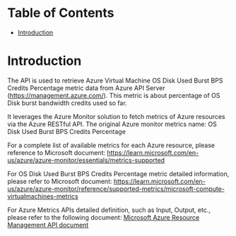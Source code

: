 # Table of Contents
- [Introduction](#introduction)


# Introduction <a name="introduction"></a>
The API is used to retrieve Azure Virtual Machine OS Disk Used Burst BPS Credits Percentage metric data from Azure API Server (https://management.azure.com/). This metric is about percentage of OS Disk burst bandwidth credits used so far.



It leverages the Azure Monitor solution to fetch metrics of Azure resources via the Azure RESTful API. The original Azure monitor metrics name: OS Disk Used Burst BPS Credits Percentage



For a complete list of available metrics for each Azure resource, please reference to Microsoft document: https://learn.microsoft.com/en-us/azure/azure-monitor/essentials/metrics-supported 

For OS Disk Used Burst BPS Credits Percentage metric detailed information, please refer to Microsoft document: https://learn.microsoft.com/en-us/azure/azure-monitor/reference/supported-metrics/microsoft-compute-virtualmachines-metrics

For Azure Metrics APIs detailed definition, such as Input, Output, etc., please refer to the following document:
[Microsoft Azure Resource Management API document](https://learn.microsoft.com/en-us/rest/api/monitor/metrics/list?view=rest-monitor-2023-10-01&tabs=HTTP)
